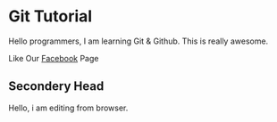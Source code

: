 # Git Tutorial

Hello programmers, I am learning Git & Github. This is really awesome.

Like Our [Facebook](https://www.facebook.com) Page

## Secondery Head

Hello, i am editing from browser.

